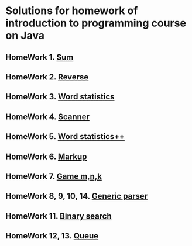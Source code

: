 # Solutions for homework of introduction to programming course on Java

## HomeWork 1. [Sum](https://github.com/Ma-XD/Java-Projects/tree/main/1-year-java-hw/java-hw-1-Sum#readme)

## HomeWork 2. [Reverse](https://github.com/Ma-XD/Java-Projects/tree/main/1-year-java-hw/java-hw-2-Reverse#readme)

## HomeWork 3. [Word statistics](https://github.com/Ma-XD/Java-Projects/tree/main/1-year-java-hw/java-hw-3-WordStatInput#readme)

## HomeWork 4. [Scanner](https://github.com/Ma-XD/Java-Projects/tree/main/1-year-java-hw/java-hw-4-Scanner#readme)

## HomeWork 5. [Word statistics++](https://github.com/Ma-XD/Java-Projects/tree/main/1-year-java-hw/java-hw-5-WordStatIndex#readme)

## HomeWork 6. [Markup](https://github.com/Ma-XD/Java-Projects/tree/main/1-year-java-hw/java-hw-6-Markup#readme)

## HomeWork 7. [Game m,n,k](https://github.com/Ma-XD/Java-Projects/tree/main/1-year-java-hw/java-hw-7-Game#readme)

## HomeWork 8, 9, 10, 14. [Generic parser](https://github.com/Ma-XD/Java-Projects/tree/main/1-year-java-hw/java-hw-8-9-10-14-ExpressionParser#readme)

## HomeWork 11. [Binary search](https://github.com/Ma-XD/Java-Projects/tree/main/1-year-java-hw/java-hw-11-Search#readme)

## HomeWork 12, 13. [Queue](https://github.com/Ma-XD/Java-Projects/tree/main/1-year-java-hw/java-hw-12-13-Queue#readme)
